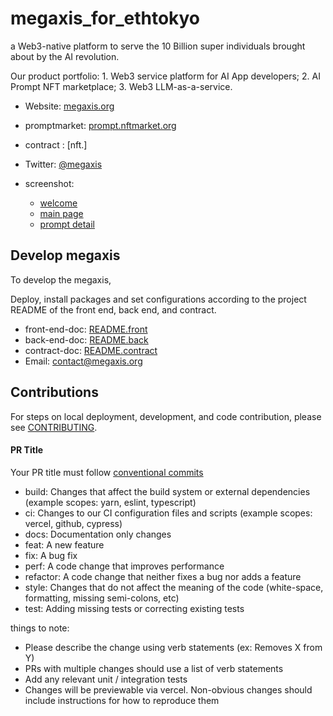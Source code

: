 # megaxis_for_ethtokyo
  a Web3-native platform to serve the 10 Billion super individuals brought about by the AI revolution.

  Our product portfolio: 1. Web3 service platform for AI App developers; 2. AI Prompt NFT marketplace; 3. Web3 LLM-as-a-service.


- Website: [megaxis.org](http://52.199.77.200:8528/welcome)

- promptmarket: [prompt.nftmarket.org](http://megaxis.ai:3000/)

- contract : [nft.]

- Twitter: [@megaxis](https://twitter.com/Uniswap)

- screenshot:
  - [welcome](https://github.com/megaxis-for-ethtokyo/megaxis_for_ethtokyo/blob/main/shotscreen/screen.png?raw=true)
  - [main page](https://https://github.com/megaxis-for-ethtokyo/megaxis_for_ethtokyo/blob/main/shotscreen/screen1.png?raw=true)
  - [prompt detail](https://github.com/megaxis-for-ethtokyo/megaxis_for_ethtokyo/blob/main/shotscreen/screen3.png?raw=true)

## Develop  megaxis

To develop the megaxis,


Deploy, install packages and set configurations according to the project README of the front end, back end, and contract.
- front-end-doc: [README.front](https://github.com/megaxis-for-ethtokyo/megaxis_for_ethtokyo/blob/main/megaxisFront/README.md)
- back-end-doc: [README.back](https://github.com/megaxis-for-ethtokyo/megaxis_for_ethtokyo/blob/main/tieBackend/README.MD)
- contract-doc: [README.contract](https://twitter.com/)
- Email: [contact@megaxis.org](mailto:contact@uniswap.org)

## Contributions

For steps on local deployment, development, and code contribution, please see [CONTRIBUTING](./CONTRIBUTING.md).

#### PR Title
Your PR title must follow [conventional commits](https://www.conventionalcommits.org/en/v1.0.0/#summary)

- build: Changes that affect the build system or external dependencies (example scopes: yarn, eslint, typescript)
- ci: Changes to our CI configuration files and scripts (example scopes: vercel, github, cypress)
- docs: Documentation only changes
- feat: A new feature
- fix: A bug fix
- perf: A code change that improves performance
- refactor: A code change that neither fixes a bug nor adds a feature
- style: Changes that do not affect the meaning of the code (white-space, formatting, missing semi-colons, etc)
- test: Adding missing tests or correcting existing tests

things to note:

- Please describe the change using verb statements (ex: Removes X from Y)
- PRs with multiple changes should use a list of verb statements
- Add any relevant unit / integration tests
- Changes will be previewable via vercel. Non-obvious changes should include instructions for how to reproduce them

